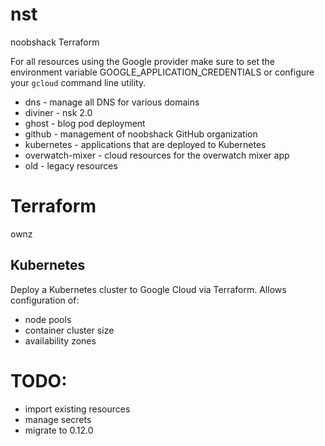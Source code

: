 # nst
noobshack Terraform

For all resources using the Google provider make sure to set the environment variable GOOGLE_APPLICATION_CREDENTIALS or configure your `gcloud` command line utility.

- dns - manage all DNS for various domains
- diviner - nsk 2.0
- ghost - blog pod deployment
- github - management of noobshack GitHub organization
- kubernetes - applications that are deployed to Kubernetes
- overwatch-mixer - cloud resources for the overwatch mixer app
- old - legacy resources

# Terraform
ownz

## Kubernetes
Deploy a Kubernetes cluster to Google Cloud via Terraform. Allows configuration of:
 - node pools
 - container cluster size
 - availability zones

# TODO:
- import existing resources
- manage secrets
- migrate to 0.12.0
